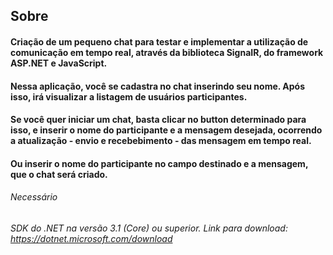 ## Sobre
#### Criação de um pequeno chat para testar e implementar a utilização de comunicação em tempo real, através da biblioteca SignaIR, do framework ASP.NET e JavaScript. 
#### Nessa aplicação, você se cadastra no chat inserindo seu nome. Após isso, irá visualizar a listagem de usuários participantes.
#### Se você quer iniciar um chat, basta clicar no button determinado para isso, e inserir o nome do participante e a mensagem desejada, ocorrendo a atualização - envio e recebebimento - das mensagem em tempo real.
#### Ou inserir o nome do participante no campo destinado e a mensagem, que o chat será criado.
###### Necessário
###### SDK do .NET na versão 3.1 (Core) ou superior. Link para download: https://dotnet.microsoft.com/download
